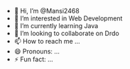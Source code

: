 - 👋 Hi, I’m @Mansi2468
- 👀 I’m interested in Web Development
- 🌱 I’m currently learning Java
- 💞️ I’m looking to collaborate on Drdo
- 📫 How to reach me ...
- 😄 Pronouns: ...
- ⚡ Fun fact: ...

<!---
Mansi2468/Mansi2468 is a ✨ special ✨ repository because its `README.md` (this file) appears on your GitHub profile.
You can click the Preview link to take a look at your changes.
--->
